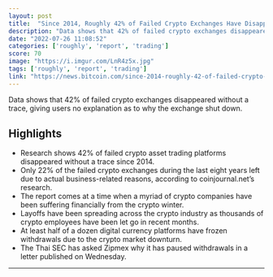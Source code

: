 ```yaml
---
layout: post
title:  "Since 2014, Roughly 42% of Failed Crypto Exchanges Have Disappeared Without a Trace for No Apparent Reason. Research Shows Only 22% of Failed Crypto Exchanges Have Left Due to Actual Business-Related Reasons."
description: "Data shows that 42% of failed crypto exchanges disappeared without a trace, giving users no explanation as to why the exchange shut down."
date: "2022-07-26 11:08:52"
categories: ['roughly', 'report', 'trading']
score: 70
image: "https://i.imgur.com/LnR4z5x.jpg"
tags: ['roughly', 'report', 'trading']
link: "https://news.bitcoin.com/since-2014-roughly-42-of-failed-crypto-exchanges-have-disappeared-without-a-trace-for-no-apparent-reason/"
---
```


Data shows that 42% of failed crypto exchanges disappeared without a trace, giving users no explanation as to why the exchange shut down.

## Highlights

- Research shows 42% of failed crypto asset trading platforms disappeared without a trace since 2014.
- Only 22% of the failed crypto exchanges during the last eight years left due to actual business-related reasons, according to coinjournal.net’s research.
- The report comes at a time when a myriad of crypto companies have been suffering financially from the crypto winter.
- Layoffs have been spreading across the crypto industry as thousands of crypto employees have been let go in recent months.
- At least half of a dozen digital currency platforms have frozen withdrawals due to the crypto market downturn.
- The Thai SEC has asked Zipmex why it has paused withdrawals in a letter published on Wednesday.

---
